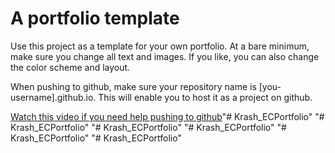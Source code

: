 # A portfolio template

Use this project as a template for your own portfolio. At a bare minimum, make sure you change all text and images. If you like, you can also change the color scheme and layout.

When pushing to github, make sure your repository name is [you-username].github.io. This will enable you to host it as a project on github.

[Watch this video if you need help pushing to github](https://www.youtube.com/watch?v=EZ3NfOSHrPg&t=6s)"# Krash_ECPortfolio" 
"# Krash_ECPortfolio" 
"# Krash_ECPortfolio" 
"# Krash_ECPortfolio" 
"# Krash_ECPortfolio" 
"# Krash_ECPortfolio" 
